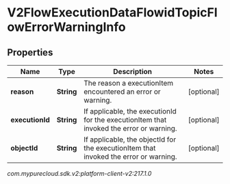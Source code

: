 # V2FlowExecutionDataFlowidTopicFlowErrorWarningInfo


## Properties

| Name | Type | Description | Notes |
| ------------ | ------------- | ------------- | ------------- |
| **reason** | **String** | The reason a executionItem encountered an error or warning. |  [optional] |
| **executionId** | **String** | If applicable, the executionId for the executionItem that invoked the error or warning. |  [optional] |
| **objectId** | **String** | If applicable, the objectId for the executionItem that invoked the error or warning. |  [optional] |




_com.mypurecloud.sdk.v2:platform-client-v2:217.1.0_
